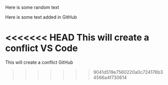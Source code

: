 Here is some random text

Here is some text added in GitHub

<<<<<<< HEAD
This will create a conflict VS Code
=======
This will create a conflict GitHub
>>>>>>> 9041d519e7560220a0c724176b34566a4f730614
